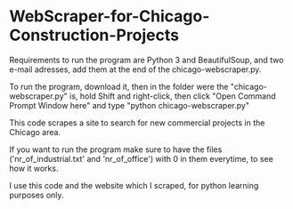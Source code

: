 # WebScraper-for-Chicago-Construction-Projects

Requirements to run the program are Python 3 and BeautifulSoup, and two e-mail adresses, add them at the end of the chicago-webscraper.py.

To run the program, download it, then in the folder were the "chicago-webscraper.py" is, hold Shift and right-click, then click "Open Command Prompt Window here" and type "python chicago-webscraper.py"

This code scrapes a site to search for new commercial projects in the Chicago area. 

If you want to run the program make sure to have the files ('nr_of_industrial.txt' and 'nr_of_office') with 0 in them everytime, to see how it works.

I use this code and the website which I scraped, for python learning purposes only.
